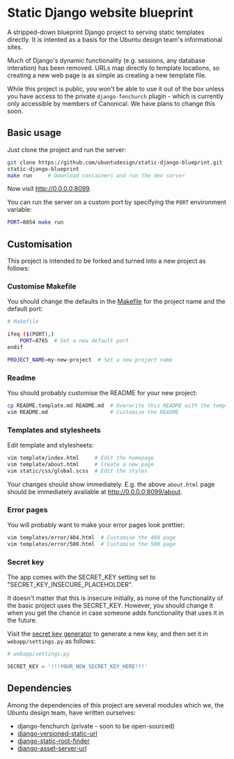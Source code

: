 Static Django website blueprint
===

A stripped-down blueprint Django project to serving static templates directly.
It is intented as a basis for the Ubuntu design team's informational sites.

Much of Django's dynamic functionality (e.g. sessions, any database interation)
has been removed. URLs map directly to template locations, so creating a new
web page is as simple as creating a new template file.

While this project is public, you won't be able to use it out of the box unless
you have access to the private `django-fenchurch` plugin - which is currently
only accessible by members of Canonical. We have plans to change this soon.

Basic usage
---

Just clone the project and run the server:

``` bash
git clone https://github.com/ubuntudesign/static-django-blueprint.git
static-django-blueprint
make run     # Download containers and run the dev server
```

Now visit <http://0.0.0.0:8099>.

You can run the server on a custom port by specifying the `PORT` environment variable:

``` bash
PORT=8054 make run
```

Customisation
---

This project is intended to be forked and turned into a new project as follows:

### Customise Makefile

You should change the defaults in the [Makefile](Makefile) for the project name and the default port:

``` bash
# Makefile

ifeq ($(PORT),)
    PORT=8765  # Set a new default port
endif

PROJECT_NAME=my-new-project  # Set a new project name
``` 

### Readme

You should probably customise the README for your new project:

``` bash
cp README.template.md README.md  # Overwrite this README with the template
vim README.md                    # Customise the README
```

### Templates and stylesheets

Edit template and stylesheets:

``` bash
vim template/index.html     # Edit the homepage
vim template/about.html     # Create a new page
vim static/css/global.scss  # Edit the styles
```

Your changes should show immediately. E.g. the above `about.html` page should be
immediately available at <http://0.0.0.0:8099/about>.

### Error pages

You will probably want to make your error pages look prettier:

``` bash
vim templates/error/404.html  # Customise the 404 page
vim templates/error/500.html  # Customise the 500 page
```

### Secret key

The app comes with the SECRET_KEY setting set to
"SECRET_KEY_INSECURE_PLACEHOLDER".

It doesn't matter that this is insecure initially, as none of the functionality
of the basic project uses the SECRET_KEY. However, you should change it when
you get the chance in case someone adds functionality that uses it in the
future.

Visit the
[secret key generator](http://www.miniwebtool.com/django-secret-key-generator/)
to generate a new key, and then set it in `webapp/settings.py` as follows:

``` python.py
# webapp/settings.py

SECRET_KEY = '!!!YOUR_NEW_SECRET_KEY_HERE!!!'
```

Dependencies
---

Among the dependencies of this project are several modules which we,
the Ubuntu design team, have written ourselves:

- django-fenchurch (private - soon to be open-sourced)
- [django-versioned-static-url](https://github.com/ubuntudesign/django-versioned-static-url)
- [django-static-root-finder](https://github.com/ubuntudesign/django-static-root-finder)
- [django-asset-server-url](https://github.com/ubuntudesign/django-asset-server-url)
